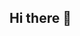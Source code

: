 ## Hi there 👋

<!--

Perkenalkan

Nama saya Dhandy Putra Fahruddin
NIM ku H1D025097
Asal Cirebon
Lahir Di Kebumen
Alumni SMK Negeri 1 Cikedung Indramayu

Saya adalah seorang mahasiswa Informatika Universitas Jenderal Soedirman
Saya mempelajari bahasa pemrograman Python, C++, PHP

Hobi Saya bermain game, game favorit Saya yaitu Minecraft. Selain bermain game, Saya memiliki hobi membaca maps, baik itu di buku Atlas, Google Earth, OpenStreetMap maupun Google Maps

Salam Kenal ya

-->
